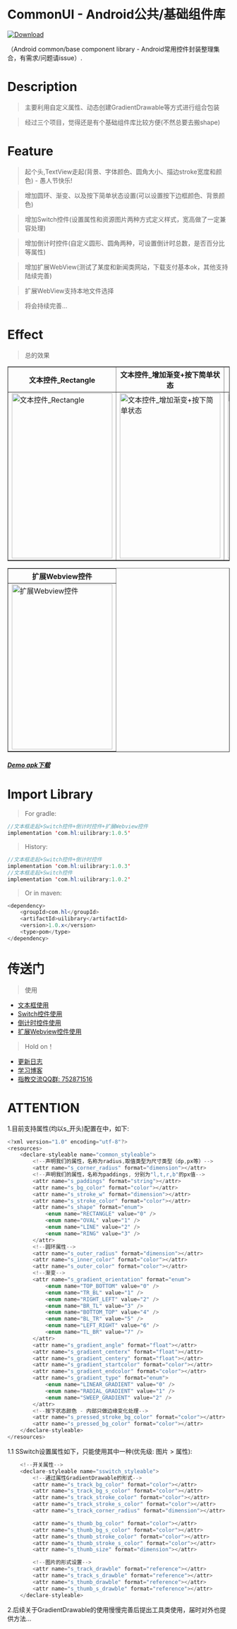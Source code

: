 # CommonUI - Android公共/基础组件库
[ ![Download](https://api.bintray.com/packages/resetmyself/holdon/commonui/images/download.svg?version=1.0.0) ](https://bintray.com/resetmyself/holdon/commonui/1.0.0/link) 

（Android common/base component library - Android常用控件封装整理集合，有需求/问题请issue）.  
# Description
>主要利用自定义属性、动态创建GradientDrawable等方式进行组合包装  

>经过三个项目，觉得还是有个基础组件库比较方便(不然总要去搬shape)  

# Feature  

>起个头,TextView走起(背景、字体颜色、圆角大小、描边stroke宽度和颜色) - 愚人节快乐!  

>增加圆环、渐变、以及按下简单状态设置(可以设置按下边框颜色、背景颜色)  

>增加Switch控件(设置属性和资源图片两种方式定义样式，宽高做了一定兼容处理)  

>增加倒计时控件(自定义圆形、圆角两种，可设置倒计时总数，是否百分比等属性)  

>增加扩展WebView(测试了某度和新闻类网站，下载支付基本ok，其他支持陆续完善)    

>扩展WebView支持本地文件选择  

>将会持续完善...  

# Effect  
>总的效果 
  
<table border="1">
  <tr>
    <th>文本控件_Rectangle</th>
    <th>文本控件_增加渐变+按下简单状态</th>
    <th>Switch控件</th>
    <th>倒计时控件</th>
  </tr>
  <tr>
    <td><img src="https://github.com/FanChael/CommonUI/blob/master/doc/2019.04.01_stextview_rectangle.jpg" width="228" height="374" alt="文本控件_Rectangle"/></td>
    <td><img src="https://github.com/FanChael/CommonUI/blob/master/doc/2019.04.02_stextview_alla.gif" width="228" height="374" alt="文本控件_增加渐变+按下简单状态"/></td>
    <td><img src="https://github.com/FanChael/CommonUI/blob/master/doc/2019.04.03_sswitch_alla.gif" width="228" height="374" alt="Switch控件"/></td>
    <td><img src="https://github.com/FanChael/CommonUI/blob/master/doc/2019.04.09_scounter_alla.gif" width="228" height="374" alt="倒计时控件"/></td>
  </tr>
</table> 

<table border="1">
  <tr>
    <th>扩展Webview控件</th>
  </tr>
  <tr>
    <td><img src="https://github.com/FanChael/CommonUI/blob/master/doc/2019.04.19_swebview.gif" width="228" height="374" alt="扩展Webview控件"/></td>
  </tr>
</table> 

##### [Demo apk下载](https://github.com/FanChael/CommonUI/blob/master/doc/commonui.apk)

# Import Library  
>For gradle:  
```Java
//文本框走起+Switch控件+倒计时控件+扩展Webview控件
implementation 'com.hl:uilibrary:1.0.5'
```
>History:  
```Java
//文本框走起+Switch控件+倒计时控件
implementation 'com.hl:uilibrary:1.0.3'
//文本框走起+Switch控件
implementation 'com.hl:uilibrary:1.0.2'
```
>Or in maven:  
```Java
<dependency>
    <groupId>com.hl</groupId>
    <artifactId>uilibrary</artifactId>
    <version>1.0.x</version>
    <type>pom</type>
</dependency>
```
# 传送门  
> 使用
* [文本框使用](https://github.com/FanChael/CommonUI/blob/master/doc/library/stextview_guid.md)
* [Switch控件使用](https://github.com/FanChael/CommonUI/blob/master/doc/library/sswitch_guid.md)
* [倒计时控件使用](https://github.com/FanChael/CommonUI/blob/master/doc/library/scounter_guid.md)
* [扩展Webview控件使用](https://github.com/FanChael/CommonUI/blob/master/doc/library/swebview_guid.md)

> Hold on！
* [更新日志](https://github.com/FanChael/CommonUI/blob/master/doc/library/update_guid.md)
* [学习博客](https://github.com/FanChael/CommonUI/blob/master/doc/library/study_guid.md)
* [指教交流QQ群: 752871516](https://github.com/FanChael/CommonUI#传送门)

# ATTENTION  
1.目前支持属性(均以s_开头)配置在<declare-styleable name="common_styleable">中，如下:  
```Java
<?xml version="1.0" encoding="utf-8"?>
<resources>
    <declare-styleable name="common_styleable">
        <!--声明我们的属性，名称为radius,取值类型为尺寸类型（dp,px等）-->
        <attr name="s_corner_radius" format="dimension"></attr>
        <!--声明我们的属性，名称为paddings, 分别为"l,t,r,b"的px值-->
        <attr name="s_paddings" format="string"></attr>
        <attr name="s_bg_color" format="color"></attr>
        <attr name="s_stroke_w" format="dimension"></attr>
        <attr name="s_stroke_color" format="color"></attr>
        <attr name="s_shape" format="enum">
            <enum name="RECTANGLE" value="0" />
            <enum name="OVAL" value="1" />
            <enum name="LINE" value="2" />
            <enum name="RING" value="3" />
        </attr>
        <!--圆环属性-->
        <attr name="s_outer_radius" format="dimension"></attr>
        <attr name="s_inner_color" format="color"></attr>
        <attr name="s_outer_color" format="color"></attr>
        <!--渐变-->
        <attr name="s_gradient_orientation" format="enum">
            <enum name="TOP_BOTTOM" value="0" />
            <enum name="TR_BL" value="1" />
            <enum name="RIGHT_LEFT" value="2" />
            <enum name="BR_TL" value="3" />
            <enum name="BOTTOM_TOP" value="4" />
            <enum name="BL_TR" value="5" />
            <enum name="LEFT_RIGHT" value="6" />
            <enum name="TL_BR" value="7" />
        </attr>
        <attr name="s_gradient_angle" format="float"></attr>
        <attr name="s_gradient_centerx" format="float"></attr>
        <attr name="s_gradient_centery" format="float"></attr>
        <attr name="s_gradient_startcolor" format="color"></attr>
        <attr name="s_gradient_endcolor" format="color"></attr>
        <attr name="s_gradient_type" format="enum">
            <enum name="LINEAR_GRADIENT" value="0" />
            <enum name="RADIAL_GRADIENT" value="1" />
            <enum name="SWEEP_GRADIENT" value="2" />
        </attr>
        <!--按下状态颜色 - 内部只做边缘变化处理-->
        <attr name="s_pressed_stroke_bg_color" format="color"></attr>
        <attr name="s_pressed_bg_color" format="color"></attr>
    </declare-styleable>
</resources>
```
1.1 SSwitch设置属性如下，只能使用其中一种(优先级: 图片 > 属性):  
```Java
    <!--开关属性-->
    <declare-styleable name="sswitch_styleable">
        <!--通过属性GradientDrawable的形式-->
        <attr name="s_track_bg_color" format="color"></attr>
        <attr name="s_track_bg_s_color" format="color"></attr>
        <attr name="s_track_stroke_color" format="color"></attr>
        <attr name="s_track_stroke_s_color" format="color"></attr>
        <attr name="s_track_corner_radius" format="dimension"></attr>

        <attr name="s_thumb_bg_color" format="color"></attr>
        <attr name="s_thumb_bg_s_color" format="color"></attr>
        <attr name="s_thumb_stroke_color" format="color"></attr>
        <attr name="s_thumb_stroke_s_color" format="color"></attr>
        <attr name="s_thumb_size" format="dimension"></attr>

        <!--图片的形式设置-->
        <attr name="s_track_drawble" format="reference"></attr>
        <attr name="s_track_s_drawble" format="reference"></attr>
        <attr name="s_thumb_drawble" format="reference"></attr>
        <attr name="s_thumb_s_drawble" format="reference"></attr>
    </declare-styleable>
```

2.后续关于GradientDrawable的使用慢慢完善后提出工具类使用，届时对外也提供方法...   
